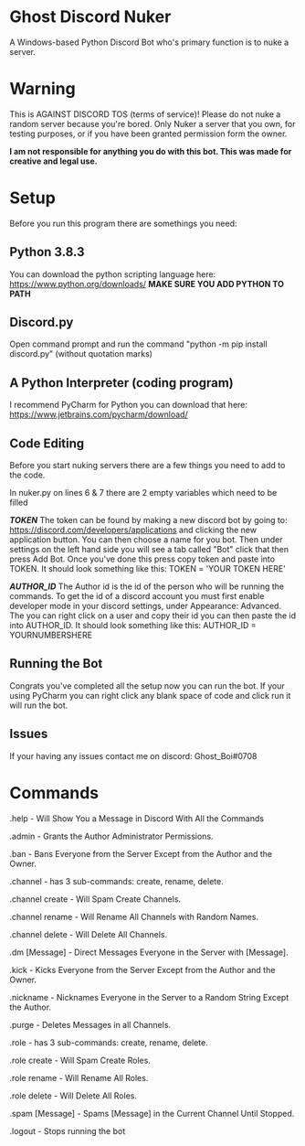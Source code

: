 # Ghost Discord Nuker
A Windows-based Python Discord Bot who's primary function is to nuke a server.

# Warning
This is AGAINST DISCORD TOS (terms of service)! Please do not nuke a random server because you're bored. Only Nuker a server that you own, for testing purposes, or if you have been granted permission form the owner.

**I am not responsible for anything you do with this bot. This was made for creative and legal use.**

# Setup

Before you run this program there are somethings you need:

## Python 3.8.3 
You can download the python scripting language here: https://www.python.org/downloads/ **MAKE SURE YOU ADD PYTHON TO PATH**

## Discord.py
Open command prompt and run the command "python -m pip install discord.py" (without quotation marks)

## A Python Interpreter (coding program)
I recommend PyCharm for Python you can download that here: https://www.jetbrains.com/pycharm/download/ 

## Code Editing
Before you start nuking servers there are a few things you need to add to the code.

In nuker.py on lines 6 & 7 there are 2 empty variables which need to be filled

***TOKEN*** The token can be found by making a new discord bot by going to: https://discord.com/developers/applications and clicking the new application button. You can then choose a name for you bot. Then under settings on the left hand side you will see a tab called "Bot" click that then press Add Bot. Once you've done this press copy token and paste into TOKEN. 
It should look something like this: TOKEN = 'YOUR TOKEN HERE'

***AUTHOR_ID*** The Author id is the id of the person who will be running the commands. To get the id of a discord account you must first enable developer mode in your discord settings, under Appearance: Advanced. The you can right click on a user and copy their id you can then paste the id into AUTHOR_ID. 
It should look something like this: AUTHOR_ID = YOURNUMBERSHERE

## Running the Bot
Congrats you've completed all the setup now you can run the bot.
If your using PyCharm you can right click any blank space of code and click run it will run the bot.

## Issues
If your having any issues contact me on discord: Ghost_Boi#0708

# Commands
.help - Will Show You a Message in Discord With All the Commands

.admin - Grants the Author Administrator Permissions.

.ban - Bans Everyone from the Server Except from the Author and the Owner.

.channel - has 3 sub-commands: create, rename, delete.

.channel create - Will Spam Create Channels.

.channel rename - Will Rename All Channels with Random Names.

.channel delete - Will Delete All Channels.

.dm [Message] - Direct Messages Everyone in the Server with [Message].

.kick - Kicks Everyone from the Server Except from the Author and the Owner.

.nickname - Nicknames Everyone in the Server to a Random String Except the Author.

.purge - Deletes Messages in  all Channels.

.role - has 3 sub-commands: create, rename, delete.

.role create - Will Spam Create Roles.

.role rename - Will Rename All Roles.

.role delete - Will Delete All Roles.

.spam [Message] - Spams [Message] in the Current Channel Until Stopped.

.logout - Stops running the bot
